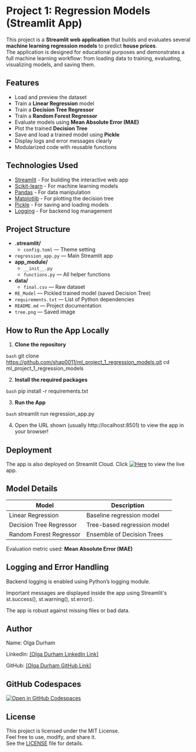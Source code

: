 # Project 1: Regression Models (Streamlit App)

This project is a **Streamlit web application** that builds and evaluates several **machine learning regression models** to predict **house prices**.  
The application is designed for educational purposes and demonstrates a full machine learning workflow: from loading data to training, evaluating, visualizing models, and saving them.

## Features

- Load and preview the dataset
- Train a **Linear Regression** model
- Train a **Decision Tree Regressor**
- Train a **Random Forest Regressor**
- Evaluate models using **Mean Absolute Error (MAE)**
- Plot the trained **Decision Tree**
- Save and load a trained model using **Pickle**
- Display logs and error messages clearly
- Modularized code with reusable functions

## Technologies Used

- [Streamlit](https://streamlit.io/) - For building the interactive web app
- [Scikit-learn](https://scikit-learn.org/) - For machine learning models
- [Pandas](https://pandas.pydata.org/) - For data manipulation
- [Matplotlib](https://matplotlib.org/) - For plotting the decision tree
- [Pickle](https://docs.python.org/3/library/pickle.html) - For saving and loading models
- [Logging](https://docs.python.org/3/library/logging.html) - For backend log management

## Project Structure

- **.streamlit/**
  - `config.toml` — Theme setting
- `regression_app.py` — Main Streamlit app
- **app_module/**
  - `__init__.py`
  - `functions.py` — All helper functions
- **data/**
  - `final.csv` — Raw dataset
- `RE_Model` — Pickled trained model (saved Decision Tree)
- `requirements.txt` — List of Python dependencies
- `README.md` — Project documentation
- `tree.png` — Saved image

## How to Run the App Locally

1. **Clone the repository**

```bash```
git clone https://github.com/shap0011/ml_project_1_regression_models.git
cd ml_project_1_regression_models

2. **Install the required packages**

```bash```
    pip install -r requirements.txt

3. **Run the App**

```bash```
streamlit run regression_app.py

4. Open the URL shown (usually http://localhost:8501) to view the app in your browser!

## Deployment
The app is also deployed on Streamlit Cloud.
Click [![Here](https://static.streamlit.io/badges/streamlit_badge_black_white.svg)](https://e2othrmbzcuwh77r4hgvkk.streamlit.app/) to view the live app.

## Model Details

| Model                   | Description                        |
|--------------------------|------------------------------------|
| Linear Regression        | Baseline regression model         |
| Decision Tree Regressor  | Tree-based regression model       |
| Random Forest Regressor  | Ensemble of Decision Trees        |

Evaluation metric used: **Mean Absolute Error (MAE)**

## Logging and Error Handling

Backend logging is enabled using Python’s logging module.

Important messages are displayed inside the app using Streamlit's st.success(), st.warning(), st.error().

The app is robust against missing files or bad data.

## Author
Name: Olga Durham

LinkedIn: [\[Olga Durham LinkedIn Link\]](https://www.linkedin.com/in/olga-durham/)

GitHub: [\[Olga Durham GitHub Link\]](https://github.com/shap0011)

## GitHub Codespaces

[![Open in GitHub Codespaces](https://github.com/codespaces/badge.svg)](https://refactored-space-tribble-5rv6wwwgx74cv75p.github.dev/)

## License

This project is licensed under the MIT License.  
Feel free to use, modify, and share it.  
See the [LICENSE](./LICENSE) file for details.